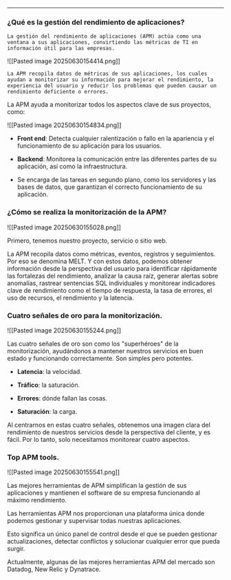
---
### ¿Qué es la gestión del rendimiento de aplicaciones?

```text
La gestión del rendimiento de aplicaciones (APM) actúa como una ventana a sus aplicaciones, convirtiendo las métricas de TI en información útil para las empresas.
```

![[Pasted image 20250630154414.png]]

```text
La APM recopila datos de métricas de sus aplicaciones, los cuales ayudan a monitorizar su información para mejorar el rendimiento, la experiencia del usuario y reducir los problemas que pueden causar un rendimiento deficiente o errores.
```

La APM ayuda a monitorizar todos los aspectos clave de sus proyectos, como:

![[Pasted image 20250630154834.png]]

- **Front end**: Detecta cualquier ralentización o fallo en la apariencia y el funcionamiento de su aplicación para los usuarios.

- **Backend**: Monitorea la comunicación entre las diferentes partes de su aplicación, así como la infraestructura.

- Se encarga de las tareas en segundo plano, como los servidores y las bases de datos, que garantizan el correcto funcionamiento de su aplicación.

### ¿Cómo se realiza la monitorización de la APM?

![[Pasted image 20250630155028.png]]

Primero, tenemos nuestro proyecto, servicio o sitio web.

La APM recopila datos como métricas, eventos, registros y seguimientos. Por eso se denomina MELT. Y con estos datos, podemos obtener información desde la perspectiva del usuario para identificar rápidamente las fortalezas del rendimiento, analizar la causa raíz, generar alertas sobre anomalías, rastrear sentencias SQL individuales y monitorear indicadores clave de rendimiento como el tiempo de respuesta, la tasa de errores, el uso de recursos, el rendimiento y la latencia.

### Cuatro señales de oro para la monitorización.

![[Pasted image 20250630155244.png]]

Las cuatro señales de oro son como los "superhéroes" de la monitorización, ayudándonos a mantener nuestros servicios en buen estado y funcionando correctamente. Son simples pero potentes.

- **Latencia**: la velocidad.

- **Tráfico**: la saturación.

- **Errores**: dónde fallan las cosas.

- **Saturación**: la carga.

Al centrarnos en estas cuatro señales, obtenemos una imagen clara del rendimiento de nuestros servicios desde la perspectiva del cliente, y es fácil. Por lo tanto, solo necesitamos monitorear cuatro aspectos.

### Top APM tools.

![[Pasted image 20250630155541.png]]

Las mejores herramientas de APM simplifican la gestión de sus aplicaciones y mantienen el software de su empresa funcionando al máximo rendimiento.

Las herramientas APM nos proporcionan una plataforma única donde podemos gestionar y supervisar todas nuestras aplicaciones.

Esto significa un único panel de control desde el que se pueden gestionar actualizaciones, detectar conflictos y solucionar cualquier error que pueda surgir.

Actualmente, algunas de las mejores herramientas APM del mercado son Datadog, New Relic y Dynatrace.
